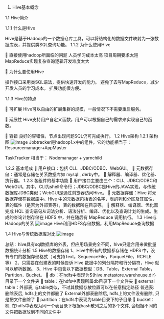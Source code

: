 1.	Hive基本概念

1.1	 Hive简介

1.1.1	什么是Hive

Hive是基于Hadoop的一个数据仓库工具，可以将结构化的数据文件映射为一张数据库表，并提供类SQL查询功能。
1.1.2	为什么使用Hive

	直接使用hadoop所面临的问题 
人员学习成本太高 
项目周期要求太短 
MapReduce实现复杂查询逻辑开发难度太大 

	为什么要使用Hive 

操作接口采用类SQL语法，提供快速开发的能力。 
避免了去写MapReduce，减少开发人员的学习成本。 
扩展功能很方便。

1.1.3	Hive的特点

	可扩展 
Hive可以自由的扩展集群的规模，一般情况下不需要重启服务。

	延展性 
Hive支持用户自定义函数，用户可以根据自己的需求来实现自己的函数。

	容错 
良好的容错性，节点出现问题SQL仍可完成执行。
1.2	 Hive架构
1.2.1	架构图
![image](Bigdata-learn/Hive/Hive简介/images/Hive架构图.jpg)
Jobtracker是hadoop1.x中的组件，它的功能相当于： Resourcemanager+AppMaster

TaskTracker 相当于：  Nodemanager  +  yarnchild




1.2.2	基本组成
	用户接口：包括 CLI、JDBC/ODBC、WebGUI。
	元数据存储：通常是存储在关系数据库如 mysql , derby中。
	解释器、编译器、优化器、执行器。
1.2.3	各组件的基本功能
	用户接口主要由三个：CLI、JDBC/ODBC和WebGUI。其中，CLI为shell命令行；JDBC/ODBC是Hive的JAVA实现，与传统数据库JDBC类似；WebGUI是通过浏览器访问Hive。
	元数据存储：Hive 将元数据存储在数据库中。Hive 中的元数据包括表的名字，表的列和分区及其属性，表的属性（是否为外部表等），表的数据所在目录等。
	解释器、编译器、优化器完成 HQL 查询语句从词法分析、语法分析、编译、优化以及查询计划的生成。生成的查询计划存储在 HDFS 中，并在随后有 MapReduce 调用执行。
1.3	Hive与Hadoop的关系 
![image](Bigdata-learn/Hive/Hive简介/images/Hive与Hadoop的关系.png)
Hive利用HDFS存储数据，利用MapReduce查询数据

1.4	Hive与传统数据库对比
![image](Bigdata-learn/Hive/Hive简介/images/Hive与传统数据库对比.png)

总结：hive具有sql数据库的外表，但应用场景完全不同，hive只适合用来做批量数据统计分析
1.5	Hive的数据存储
1、Hive中所有的数据都存储在 HDFS 中，没有专门的数据存储格式（可支持Text，SequenceFile，ParquetFile，RCFILE等）
2、只需要在创建表的时候告诉 Hive 数据中的列分隔符和行分隔符，Hive 就可以解析数据。
3、Hive 中包含以下数据模型：DB、Table，External Table，Partition，Bucket。
	db：在hdfs中表现为${hive.metastore.warehouse.dir}目录下一个文件夹
	table：在hdfs中表现所属db目录下一个文件夹
	external table：外部表, 与table类似，不过其数据存放位置可以在任意指定路径
普通表: 删除表后, hdfs上的文件都删了
External外部表删除后, hdfs上的文件没有删除, 只是把文件删除了
	partition：在hdfs中表现为table目录下的子目录
	bucket：桶, 在hdfs中表现为同一个表目录下根据hash散列之后的多个文件, 会根据不同的文件把数据放到不同的文件中 
